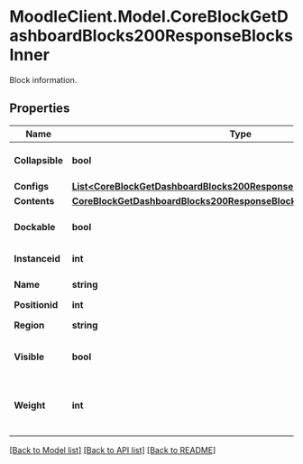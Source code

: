 # MoodleClient.Model.CoreBlockGetDashboardBlocks200ResponseBlocksInner
Block information.

## Properties

Name | Type | Description | Notes
------------ | ------------- | ------------- | -------------
**Collapsible** | **bool** | Whether the block is collapsible. | [optional] 
**Configs** | [**List&lt;CoreBlockGetDashboardBlocks200ResponseBlocksInnerConfigsInner&gt;**](CoreBlockGetDashboardBlocks200ResponseBlocksInnerConfigsInner.md) |  | [optional] 
**Contents** | [**CoreBlockGetDashboardBlocks200ResponseBlocksInnerContents**](CoreBlockGetDashboardBlocks200ResponseBlocksInnerContents.md) |  | [optional] 
**Dockable** | **bool** | Whether the block is dockable. | [optional] 
**Instanceid** | **int** | Block instance id. | [optional] 
**Name** | **string** | Block name. | [optional] 
**Positionid** | **int** | Position id. | [optional] 
**Region** | **string** | Block region. | [optional] 
**Visible** | **bool** | Whether the block is visible. | [optional] 
**Weight** | **int** | Used to order blocks within a region. | [optional] 

[[Back to Model list]](../README.md#documentation-for-models) [[Back to API list]](../README.md#documentation-for-api-endpoints) [[Back to README]](../README.md)

